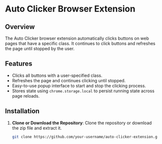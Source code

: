 # Auto Clicker Browser Extension

## Overview

The Auto Clicker browser extension automatically clicks buttons on web pages that have a specific class. It continues to click buttons and refreshes the page until stopped by the user.

## Features

- Clicks all buttons with a user-specified class.
- Refreshes the page and continues clicking until stopped.
- Easy-to-use popup interface to start and stop the clicking process.
- Stores state using `chrome.storage.local` to persist running state across page reloads.

## Installation

1. **Clone or Download the Repository**:
   Clone the repository or download the zip file and extract it.
   ```bash
   git clone https://github.com/your-username/auto-clicker-extension.git
